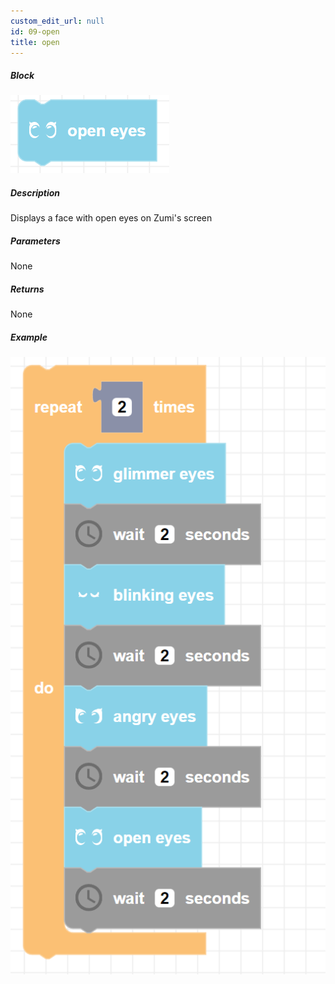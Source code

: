 ```yaml
---
custom_edit_url: null
id: 09-open
title: open
---
```


##### Block

![open image](open.png)

##### Description

Displays a face with open eyes on Zumi's screen

##### Parameters

None

##### Returns

None

##### Example

![open example](glimmer_blinking_angry_open_example.png)
